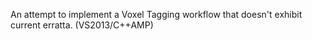 
An attempt to implement a Voxel Tagging workflow that doesn't exhibit current erratta. (VS2013/C++AMP)



